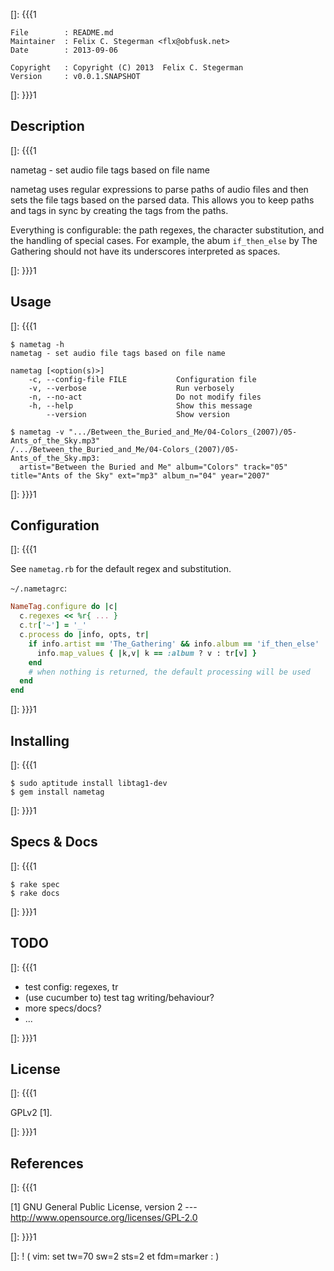 []: {{{1

    File        : README.md
    Maintainer  : Felix C. Stegerman <flx@obfusk.net>
    Date        : 2013-09-06

    Copyright   : Copyright (C) 2013  Felix C. Stegerman
    Version     : v0.0.1.SNAPSHOT

[]: }}}1

## Description
[]: {{{1

  nametag - set audio file tags based on file name

  nametag uses regular expressions to parse paths of audio files and
  then sets the file tags based on the parsed data.  This allows you
  to keep paths and tags in sync by creating the tags from the paths.

  Everything is configurable: the path regexes, the character
  substitution, and the handling of special cases.  For example, the
  abum `if_then_else` by The Gathering should not have its underscores
  interpreted as spaces.

[]: }}}1

## Usage
[]: {{{1

    $ nametag -h
    nametag - set audio file tags based on file name

    nametag [<option(s)>]
        -c, --config-file FILE           Configuration file
        -v, --verbose                    Run verbosely
        -n, --no-act                     Do not modify files
        -h, --help                       Show this message
            --version                    Show version

    $ nametag -v ".../Between_the_Buried_and_Me/04-Colors_(2007)/05-Ants_of_the_Sky.mp3"
    /.../Between_the_Buried_and_Me/04-Colors_(2007)/05-Ants_of_the_Sky.mp3:
      artist="Between the Buried and Me" album="Colors" track="05" title="Ants of the Sky" ext="mp3" album_n="04" year="2007"

[]: }}}1

## Configuration
[]: {{{1

See `nametag.rb` for the default regex and substitution.

`~/.nametagrc`:

```ruby
NameTag.configure do |c|
  c.regexes << %r{ ... }
  c.tr['~'] = '_'
  c.process do |info, opts, tr|
    if info.artist == 'The_Gathering' && info.album == 'if_then_else'
      info.map_values { |k,v| k == :album ? v : tr[v] }
    end
    # when nothing is returned, the default processing will be used
  end
end
```

[]: }}}1

## Installing
[]: {{{1

    $ sudo aptitude install libtag1-dev
    $ gem install nametag

[]: }}}1

## Specs & Docs
[]: {{{1

    $ rake spec
    $ rake docs

[]: }}}1

## TODO
[]: {{{1

  * test config: regexes, tr
  * (use cucumber to) test tag writing/behaviour?
  * more specs/docs?
  * ...

[]: }}}1

## License
[]: {{{1

  GPLv2 [1].

[]: }}}1

## References
[]: {{{1

  [1] GNU General Public License, version 2
  --- http://www.opensource.org/licenses/GPL-2.0

[]: }}}1

[]: ! ( vim: set tw=70 sw=2 sts=2 et fdm=marker : )
